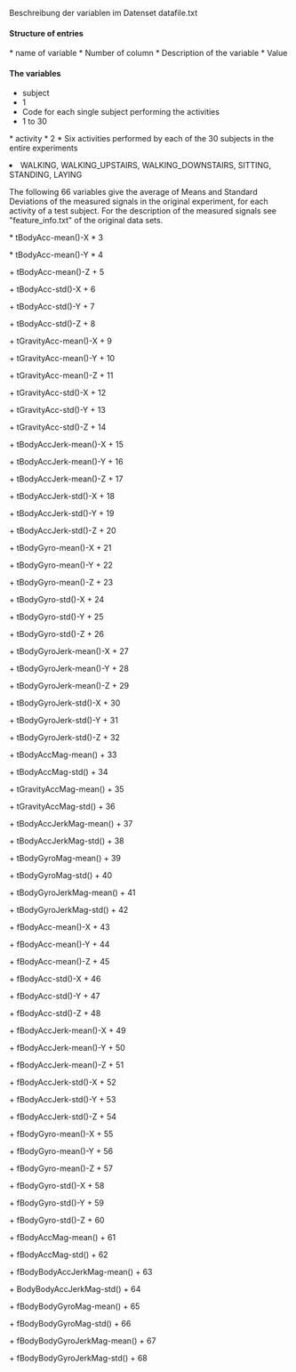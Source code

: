 Beschreibung der variablen im  Datenset datafile.txt

<h4> Structure of entries </h4>
* name of variable
* Number of column
* Description of the variable
* Value


<h4> The variables </h4>

* subject
* 1
* Code for each single subject performing the activities
* 1 to 30
<p></p>
<p>
* activity
* 2
* Six activities performed by each of the 30 subjects in the entire experiments
<li> WALKING, WALKING_UPSTAIRS, WALKING_DOWNSTAIRS, SITTING, STANDING, LAYING </li>
</p>
The following 66 variables give the average of Means and Standard Deviations of the measured signals in the original experiment, for each activity of a test subject. For the description of the measured signals see "feature_info.txt" of the original data sets.
<p></p>
* tBodyAcc-mean()-X
* 3
<p></p>
* tBodyAcc-mean()-Y
* 4
<p></p>
+ tBodyAcc-mean()-Z
+ 5
<p></p>
+ tBodyAcc-std()-X		
+ 6
<p></p>
+ tBodyAcc-std()-Y
+ 7
<p></p>
+ tBodyAcc-std()-Z	
+ 8
<p></p>
+ tGravityAcc-mean()-X
+ 9
<p></p>
+ tGravityAcc-mean()-Y
+ 10
<p></p>
+ tGravityAcc-mean()-Z
+ 11
<p></p>
+ tGravityAcc-std()-X
+ 12
<p></p>
+ tGravityAcc-std()-Y
+ 13
<p></p>
+ tGravityAcc-std()-Z
+ 14
<p></p>
+ tBodyAccJerk-mean()-X		
+ 15
<p></p>
+ tBodyAccJerk-mean()-Y
+ 16
<p></p>
+ tBodyAccJerk-mean()-Z
+ 17
<p></p>
+ tBodyAccJerk-std()-X
+ 18
<p></p>
+ tBodyAccJerk-std()-Y
+ 19
<p></p>
+ tBodyAccJerk-std()-Z
+ 20
<p></p>
+ tBodyGyro-mean()-X
+ 21
<p></p>
+ tBodyGyro-mean()-Y
+ 22
<p></p>
+ tBodyGyro-mean()-Z
+ 23
<p></p>
+ tBodyGyro-std()-X	
+ 24
<p></p>
+ tBodyGyro-std()-Y	
+ 25
<p></p>
+ tBodyGyro-std()-Z	
+ 26
<p></p>
+ tBodyGyroJerk-mean()-X
+ 27
<p></p>
+ tBodyGyroJerk-mean()-Y	
+ 28
<p></p>
+ tBodyGyroJerk-mean()-Z	
+ 29
<p></p>
+ tBodyGyroJerk-std()-X	
+ 30
<p></p>
+ tBodyGyroJerk-std()-Y	
+ 31
<p></p>
+ tBodyGyroJerk-std()-Z	
+ 32
<p></p>
+ tBodyAccMag-mean()	
+ 33
<p></p>
+ tBodyAccMag-std()	
+ 34
<p></p>
+ tGravityAccMag-mean()	
+ 35
<p></p>
+ tGravityAccMag-std()	
+ 36
<p></p>
+ tBodyAccJerkMag-mean()
+ 37
<p></p>
+ tBodyAccJerkMag-std()	
+ 38
<p></p>
+ tBodyGyroMag-mean()	
+ 39
<p></p>
+ tBodyGyroMag-std()
+ 40
<p></p>
+ tBodyGyroJerkMag-mean()	
+ 41
<p></p>
+ tBodyGyroJerkMag-std()
+ 42
<p></p>
+ fBodyAcc-mean()-X	
+ 43
<p></p>
+ fBodyAcc-mean()-Y	
+ 44
<p></p>
+ fBodyAcc-mean()-Z	
+ 45
<p></p>
+ fBodyAcc-std()-X	
+ 46
<p></p>
+ fBodyAcc-std()-Y	
+ 47
<p></p>
+ fBodyAcc-std()-Z	
+ 48
<p></p>
+ fBodyAccJerk-mean()-X	
+ 49
<p></p>
+ fBodyAccJerk-mean()-Y	
+ 50
<p></p>
+ fBodyAccJerk-mean()-Z	
+ 51
<p></p>
+ fBodyAccJerk-std()-X
+ 52
<p></p>
+ fBodyAccJerk-std()-Y	
+ 53
<p></p>
+ fBodyAccJerk-std()-Z	
+ 54
<p></p>
+ fBodyGyro-mean()-X	
+ 55
<p></p>
+ fBodyGyro-mean()-Y	
+ 56
<p></p>
+ fBodyGyro-mean()-Z	
+ 57
<p></p>
+ fBodyGyro-std()-X	
+ 58
<p></p>
+ fBodyGyro-std()-Y	
+ 59
<p></p>
+ fBodyGyro-std()-Z	
+ 60
<p></p>
+ fBodyAccMag-mean()	
+ 61
<p></p>
+ fBodyAccMag-std()	
+ 62
<p></p>
+ fBodyBodyAccJerkMag-mean()
+ 63
<p></p>
+ BodyBodyAccJerkMag-std()
+ 64
<p></p>
+ fBodyBodyGyroMag-mean()	
+ 65
<p></p>
+ fBodyBodyGyroMag-std()
+ 66
<p></p>
+ fBodyBodyGyroJerkMag-mean()
+ 67
<p></p>
+ fBodyBodyGyroJerkMag-std()
+ 68
<p></p>
